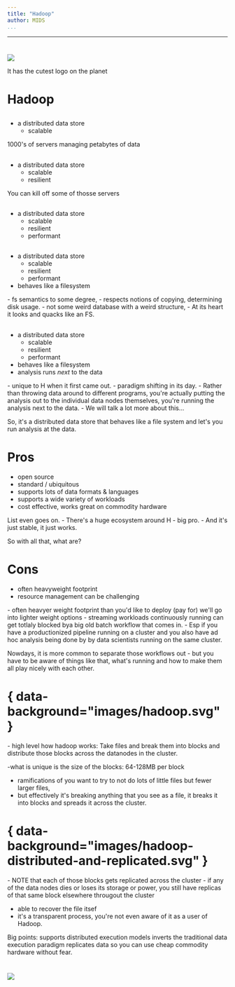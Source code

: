 ```yaml
---
title: "Hadoop"
author: MIDS
...
```


---

# 

![](images/hadoop-logo-no-back-5000.png)

<div class="notes">
It has the cutest logo on the planet
</div>


# Hadoop

##

- a distributed data store
    - scalable

<div class="notes">
1000's of servers managing petabytes of data
</div>

##

- a distributed data store
    - scalable
    - resilient

<div class="notes">
You can kill off some of thosse servers
</div>

## 

- a distributed data store
    - scalable
    - resilient
    - performant

<div class="notes">
</div>

##

- a distributed data store
    - scalable
    - resilient
    - performant
- behaves like a filesystem

<div class="notes">
- fs semantics to some degree, 
- respects notions of copying, determining disk usage. 
- not some weird database with a weird structure, 
- At its heart it looks and quacks like an FS.
</div>

##

- a distributed data store
    - scalable
    - resilient
    - performant
- behaves like a filesystem
- analysis runs _next_ to the data

<div class="notes">
- unique to H when it first came out. 
- paradigm shifting in its day. 
- Rather than throwing data around to different programs, you're actually putting the analysis out to the individual data nodes themselves, you're running the analysis next to the data. 
- We will talk a lot more about this...

So, it's a distributed data store that behaves like a file system and let's you run analysis at the data.

</div>


# Pros

- open source
- standard / ubiquitous 
- supports lots of data formats & languages
- supports a wide variety of workloads
- cost effective, works great on commodity hardware

<div class="notes">
List even goes on. 
- There's a huge ecosystem around H - big pro.
- And it's just stable, it just works. 

So with all that, what are?
</div>

# Cons

- often heavyweight footprint
- resource management can be challenging

<div class="notes">
- often heavyer weight footprint than you'd like to deploy (pay for) we'll go into lighter weight options
- streaming workloads continuously running can get totlaly blocked bya  big old batch workflow that comes in. 
- Esp if you have a productionized pipeline running on a cluster and you also have ad hoc analysis being done by by data scientists running on the same cluster. 

Nowdays, it is more common to separate those workflows out - but you have to be aware of things like that, what's running and how to make them all play nicely with each other. 
</div>

# { data-background="images/hadoop.svg" }

<div class="notes">
- high level how hadoop works: Take files and break them into blocks and distribute those blocks across the datanodes in the cluster. 

-what is unique is the size of the blocks: 64-128MB per block

- ramifications of you want to try to not do lots of little files but fewer larger files, 
- but effectively it's breaking anything that you see as a file, it breaks it into blocks and spreads it across the cluster.


</div>


# { data-background="images/hadoop-distributed-and-replicated.svg" }

<div class="notes">
- NOTE that  each of those blocks gets replicated across the cluster
- if any of the data nodes dies or loses its storage or power, 
you still have replicas of that same block elsewhere througout the cluster

- able to recover the file itsef
- it's a transparent process, you're not even aware of it as a user of Hadoop.

Big points:
supports distributed execution models
inverts the traditional data execution paradigm
replicates data so you can use cheap commodity hardware without fear. 
</div>

#

<img class="logo" src="images/berkeley-school-of-information-logo.png"/>
